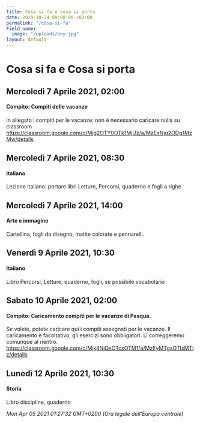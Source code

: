 ```yaml
---
title: Cosa si fa e cosa si porta
date: 2020-10-24 09:08:00 +02:00
permalink: "/cosa-si-fa"
Field name:
  image: "/uploads/boy.jpg"
layout: default
---
```


# Cosa si fa e Cosa si porta
## Mercoledì 7 Aprile 2021, 02:00
#### Compito: Compiti delle vacanze
in allegato i compiti per le vacanze: non è necessario caricare nulla su classroom <https://classroom.google.com/c/Mjg2OTY0OTk1MjUz/a/MzExNjg2ODg1MzMw/details>  
## Mercoledì 7 Aprile 2021, 08:30
#### Italiano
<span>Lezione italiano: portare libri Letture, Percorsi, quaderno e fogli a righe</span>  
## Mercoledì 7 Aprile 2021, 14:00
#### Arte e immagine
Cartellina, fogli da disegno, matite colorate e pennarelli.  
## Venerdì 9 Aprile 2021, 10:30
#### Italiano
Libro Percorsi, Letture, quaderno, fogli, se possibile vocabolario  
## Sabato 10 Aprile 2021, 02:00
#### Compito: Caricamento compiti per le vacanze di Pasqua.
Se volete, potete caricare qui i compiti assegnati per le vacanze. Il caricamento è facoltativo, gli esercizi sono obbligatori. Li correggeremo comunque al rientro. <https://classroom.google.com/c/Mjk4NjQxOTcxOTM1/a/MzEyMTgxOTIxMTIz/details>  
## Lunedì 12 Aprile 2021, 10:30
#### Storia
Libro discipline, quaderno  

_Mon Apr 05 2021 01:27:32 GMT+0200 (Ora legale dell’Europa centrale)_
